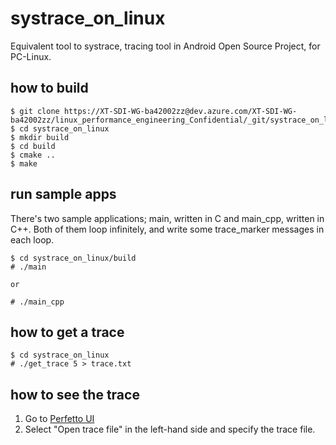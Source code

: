 # systrace_on_linux

Equivalent tool to systrace, tracing tool in Android Open Source Project, for PC-Linux.

## how to build

```
$ git clone https://XT-SDI-WG-ba42002zz@dev.azure.com/XT-SDI-WG-ba42002zz/linux_performance_engineering_Confidential/_git/systrace_on_linux
$ cd systrace_on_linux
$ mkdir build
$ cd build
$ cmake ..
$ make
```

## run sample apps
There's two sample applications; main, written in C and main_cpp, written in C++.
Both of them loop infinitely, and write some trace_marker messages in each loop.
```
$ cd systrace_on_linux/build
# ./main

or

# ./main_cpp
```

## how to get a trace

```
$ cd systrace_on_linux
# ./get_trace 5 > trace.txt
```

## how to see the trace
1. Go to [Perfetto UI](https://ui.perfetto.dev/)
2. Select "Open trace file" in the left-hand side and specify the trace file.

